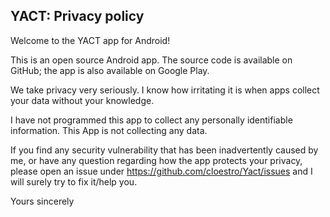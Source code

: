 ## YACT: Privacy policy

Welcome to the YACT app for Android!

This is an open source Android app. The source code is available on GitHub; the app is also available on Google Play.

We take privacy very seriously.
I know how irritating it is when apps collect your data without your knowledge.

I have not programmed this app to collect any personally identifiable information. This App is not collecting any data.

If you find any security vulnerability that has been inadvertently caused by me, or have any question regarding how the app protects your privacy, please open an issue under https://github.com/cloestro/Yact/issues and I will surely try to fix it/help you.

Yours sincerely
